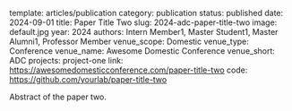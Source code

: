 template: articles/publication
category: publication
status: published
date: 2024-09-01
title: Paper Title Two
slug: 2024-adc-paper-title-two
image: default.jpg
year: 2024
authors: Intern Member1, Master Student1, Master Alumni1, Professor Member
venue_scope: Domestic
venue_type: Conference
venue_name: Awesome Domestic Conference
venue_short: ADC
projects: project-one
link: https://awesomedomesticconference.com/paper-title-two
code: https://github.com/yourlab/paper-title-two

Abstract of the paper two.
